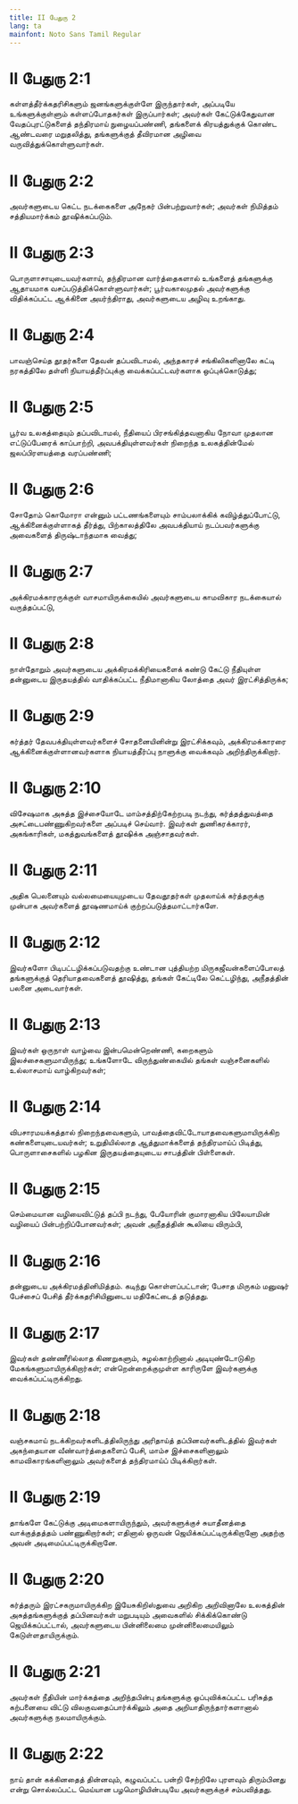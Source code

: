 ```yaml
---
title: II பேதுரு 2
lang: ta
mainfont: Noto Sans Tamil Regular
---
```


# II பேதுரு 2:1

கள்ளத்தீர்க்கதரிசிகளும் ஜனங்களுக்குள்ளே இருந்தார்கள், அப்படியே உங்களுக்குள்ளும் கள்ளப்போதகர்கள் இருப்பார்கள்; அவர்கள் கேட்டுக்கேதுவான வேதப்புரட்டுகளைத் தந்திரமாய் நுழையப்பண்ணி, தங்களைக் கிரயத்துக்குக் கொண்ட ஆண்டவரை மறுதலித்து, தங்களுக்குத் தீவிரமான அழிவை வருவித்துக்கொள்ளுவார்கள்.

# II பேதுரு 2:2

அவர்களுடைய கெட்ட நடக்கைகளை அநேகர் பின்பற்றுவார்கள்; அவர்கள் நிமித்தம் சத்தியமார்க்கம் தூஷிக்கப்படும்.

# II பேதுரு 2:3

பொருளாசாயுடையவர்களாய், தந்திரமான வார்த்தைகளால் உங்களைத் தங்களுக்கு ஆதாயமாக வசப்படுத்திக்கொள்ளுவார்கள்; பூர்வகாலமுதல் அவர்களுக்கு விதிக்கப்பட்ட ஆக்கினை அயர்ந்திராது, அவர்களுடைய அழிவு உறங்காது.

# II பேதுரு 2:4

பாவஞ்செய்த தூதர்களை தேவன் தப்பவிடாமல், அந்தகாரச் சங்கிலிகளினாலே கட்டி நரகத்திலே தள்ளி நியாயத்தீர்ப்புக்கு வைக்கப்பட்டவர்களாக ஒப்புக்கொடுத்து;

# II பேதுரு 2:5

பூர்வ உலகத்தையும் தப்பவிடாமல், நீதியைப் பிரசங்கித்தவனாகிய நோவா முதலான எட்டுப்பேரைக் காப்பாற்றி, அவபக்தியுள்ளவர்கள் நிறைந்த உலகத்தின்மேல் ஜலப்பிரளயத்தை வரப்பண்ணி;

# II பேதுரு 2:6

சோதோம் கொமோரா என்னும் பட்டணங்களையும் சாம்பலாக்கிக் கவிழ்த்துப்போட்டு, ஆக்கினைக்குள்ளாகத் தீர்த்து, பிற்காலத்திலே அவபக்தியாய் நடப்பவர்களுக்கு அவைகளைத் திருஷ்டாந்தமாக வைத்து;

# II பேதுரு 2:7

அக்கிரமக்காரருக்குள் வாசமாயிருக்கையில் அவர்களுடைய காமவிகார நடக்கையால் வருத்தப்பட்டு,

# II பேதுரு 2:8

நாள்தோறும் அவர்களுடைய அக்கிரமக்கிரியைகளைக் கண்டு கேட்டு நீதியுள்ள தன்னுடைய இருதயத்தில் வாதிக்கப்பட்ட நீதிமானாகிய லோத்தை அவர் இரட்சித்திருக்க;

# II பேதுரு 2:9

கர்த்தர் தேவபக்தியுள்ளவர்களைச் சோதனையினின்று இரட்சிக்கவும், அக்கிரமக்காரரை ஆக்கினைக்குள்ளானவர்களாக நியாயத்தீர்ப்பு நாளுக்கு வைக்கவும் அறிந்திருக்கிறார்.

# II பேதுரு 2:10

விசேஷமாக அசுத்த இச்சையோடே மாம்சத்திற்கேற்றபடி நடந்து, கர்த்தத்துவத்தை அசட்டைபண்ணுகிறவர்களை அப்படிச் செய்வார். இவர்கள் துணிகரக்காரர், அகங்காரிகள், மகத்துவங்களைத் தூஷிக்க அஞ்சாதவர்கள்.

# II பேதுரு 2:11

அதிக பெலனையும் வல்லமையையுமுடைய தேவதூதர்கள் முதலாய்க் கர்த்தருக்கு முன்பாக அவர்களைத் தூஷணமாய்க் குற்றப்படுத்தமாட்டார்களே.

# II பேதுரு 2:12

இவர்களோ பிடிபட்டழிக்கப்படுவதற்கு உண்டான புத்தியற்ற மிருகஜீவன்களைப்போலத் தங்களுக்குத் தெரியாதவைகளைத் தூஷித்து, தங்கள் கேட்டிலே கெட்டழிந்து, அநீதத்தின் பலனை அடைவார்கள்.

# II பேதுரு 2:13

இவர்கள் ஒருநாள் வாழ்வை இன்பமென்றெண்ணி, கறைகளும் இலச்சைகளுமாயிருந்து; உங்களோடே விருந்துண்கையில் தங்கள் வஞ்சனைகளில் உல்லாசமாய் வாழ்கிறவர்கள்;

# II பேதுரு 2:14

விபசாரமயக்கத்தால் நிறைந்தவைகளும், பாவத்தைவிட்டோயாதவைகளுமாயிருக்கிற கண்களையுடையவர்கள்; உறுதியில்லாத ஆத்துமாக்களைத் தந்திரமாய்ப் பிடித்து, பொருளாசைகளில் பழகின இருதயத்தையுடைய சாபத்தின் பிள்ளைகள்.

# II பேதுரு 2:15

செம்மையான வழியைவிட்டுத் தப்பி நடந்து, பேயோரின் குமாரனாகிய பிலேயாமின் வழியைப் பின்பற்றிப்போனவர்கள்; அவன் அநீதத்தின் கூலியை விரும்பி,

# II பேதுரு 2:16

தன்னுடைய அக்கிரமத்தினிமித்தம். கடிந்து கொள்ளப்பட்டான்; பேசாத மிருகம் மனுஷர் பேச்சைப் பேசித் தீர்க்கதரிசியினுடைய மதிகேட்டைத் தடுத்தது.

# II பேதுரு 2:17

இவர்கள் தண்ணீரில்லாத கிணறுகளும், சுழல்காற்றினால் அடியுண்டோடுகிற மேகங்களுமாயிருக்கிறார்கள்; என்றென்றைக்குமுள்ள காரிருளே இவர்களுக்கு வைக்கப்பட்டிருக்கிறது.

# II பேதுரு 2:18

வஞ்சகமாய் நடக்கிறவர்களிடத்திலிருந்து அரிதாய்த் தப்பினவர்களிடத்தில் இவர்கள் அகந்தையான வீண்வார்த்தைகளைப் பேசி, மாம்ச இச்சைகளினாலும் காமவிகாரங்களினாலும் அவர்களைத் தந்திரமாய்ப் பிடிக்கிறார்கள்.

# II பேதுரு 2:19

தாங்களே கேட்டுக்கு அடிமைகளாயிருந்தும், அவர்களுக்குச் சுயாதீனத்தை வாக்குத்தத்தம் பண்ணுகிறார்கள்; எதினால் ஒருவன் ஜெயிக்கப்பட்டிருக்கிறானோ அதற்கு அவன் அடிமைப்பட்டிருக்கிறானே.

# II பேதுரு 2:20

கர்த்தரும் இரட்சகருமாயிருக்கிற இயேசுகிறிஸ்துவை அறிகிற அறிவினாலே உலகத்தின் அசுத்தங்களுக்குத் தப்பினவர்கள் மறுபடியும் அவைகளில் சிக்கிக்கொண்டு ஜெயிக்கப்பட்டால், அவர்களுடைய பின்னிலைமை முன்னிலைமையிலும் கேடுள்ளதாயிருக்கும்.

# II பேதுரு 2:21

அவர்கள் நீதியின் மார்க்கத்தை அறிந்தபின்பு தங்களுக்கு ஒப்புவிக்கப்பட்ட பரிசுத்த கற்பனையை விட்டு விலகுவதைப்பார்க்கிலும் அதை அறியாதிருந்தார்களானால் அவர்களுக்கு நலமாயிருக்கும்.

# II பேதுரு 2:22

நாய் தான் கக்கினதைத் தின்னவும், கழுவப்பட்ட பன்றி சேற்றிலே புரளவும் திரும்பினது என்று சொல்லப்பட்ட மெய்யான பழமொழியின்படியே அவர்களுக்குச் சம்பவித்தது.

